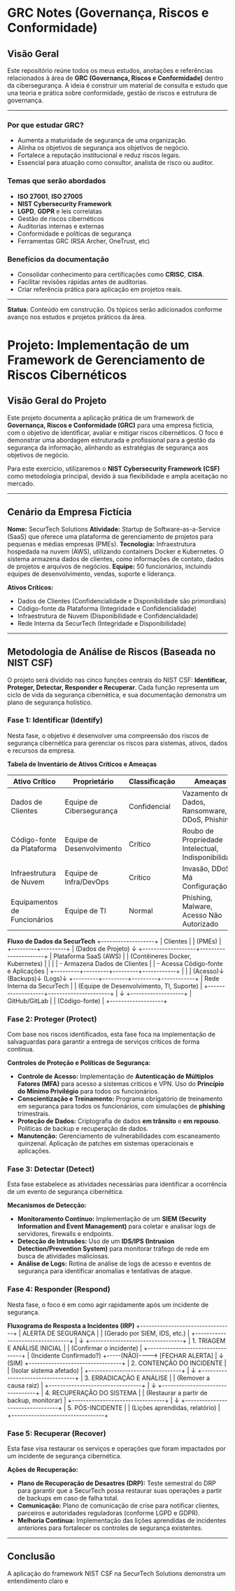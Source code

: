 # GRC Notes (Governança, Riscos e Conformidade)

## Visão Geral
Este repositório reúne todos os meus estudos, anotações e referências relacionados à área de **GRC (Governança, Riscos e Conformidade)** dentro da cibersegurança. A ideia é construir um material de consulta e estudo que una teoria e prática sobre conformidade, gestão de riscos e estrutura de governança.

---

### Por que estudar GRC?
* Aumenta a maturidade de segurança de uma organização.
* Alinha os objetivos de segurança aos objetivos de negócio.
* Fortalece a reputação institucional e reduz riscos legais.
* Essencial para atuação como consultor, analista de risco ou auditor.

### Temas que serão abordados
* **ISO 27001**, **ISO 27005**
* **NIST Cybersecurity Framework**
* **LGPD**, **GDPR** e leis correlatas
* Gestão de riscos cibernéticos
* Auditorias internas e externas
* Conformidade e políticas de segurança
* Ferramentas GRC (RSA Archer, OneTrust, etc)

### Benefícios da documentação
* Consolidar conhecimento para certificações como **CRISC**, **CISA**.
* Facilitar revisões rápidas antes de auditorias.
* Criar referência prática para aplicação em projetos reais.

---

**Status**: Conteúdo em construção. Os tópicos serão adicionados conforme avanço nos estudos e projetos práticos da área.

# Projeto: Implementação de um Framework de Gerenciamento de Riscos Cibernéticos

## Visão Geral do Projeto
Este projeto documenta a aplicação prática de um framework de **Governança, Riscos e Conformidade (GRC)** para uma empresa fictícia, com o objetivo de identificar, avaliar e mitigar riscos cibernéticos. O foco é demonstrar uma abordagem estruturada e profissional para a gestão da segurança da informação, alinhando as estratégias de segurança aos objetivos de negócio.

Para este exercício, utilizaremos o **NIST Cybersecurity Framework (CSF)** como metodologia principal, devido à sua flexibilidade e ampla aceitação no mercado.

---

## Cenário da Empresa Fictícia
**Nome:** SecurTech Solutions
**Atividade:** Startup de Software-as-a-Service (SaaS) que oferece uma plataforma de gerenciamento de projetos para pequenas e médias empresas (PMEs).
**Tecnologia:** Infraestrutura hospedada na nuvem (AWS), utilizando containers Docker e Kubernetes. O sistema armazena dados de clientes, como informações de contato, dados de projetos e arquivos de negócios.
**Equipe:** 50 funcionários, incluindo equipes de desenvolvimento, vendas, suporte e liderança.

**Ativos Críticos:**
* Dados de Clientes (Confidencialidade e Disponibilidade são primordiais)
* Código-fonte da Plataforma (Integridade e Confidencialidade)
* Infraestrutura de Nuvem (Disponibilidade e Confidencialidade)
* Rede Interna da SecurTech (Integridade e Disponibilidade)

---

## Metodologia de Análise de Riscos (Baseada no NIST CSF)
O projeto será dividido nas cinco funções centrais do NIST CSF: **Identificar, Proteger, Detectar, Responder e Recuperar**. Cada função representa um ciclo de vida da segurança cibernética, e sua documentação demonstra um plano de segurança holístico.

### Fase 1: Identificar (Identify)
Nesta fase, o objetivo é desenvolver uma compreensão dos riscos de segurança cibernética para gerenciar os riscos para sistemas, ativos, dados e recursos da empresa.

**Tabela de Inventário de Ativos Críticos e Ameaças**

| Ativo Crítico         | Proprietário                 | Classificação    | Ameaças                                   |
|-----------------------|------------------------------|------------------|-------------------------------------------|
| Dados de Clientes     | Equipe de Cibersegurança     | Confidencial     | Vazamento de Dados, Ransomware, DDoS, Phishing |
| Código-fonte da Plataforma | Equipe de Desenvolvimento | Crítico          | Roubo de Propriedade Intelectual, Indisponibilidade |
| Infraestrutura de Nuvem | Equipe de Infra/DevOps       | Crítico          | Invasão, DDoS, Má Configuração             |
| Equipamentos de Funcionários | Equipe de TI               | Normal           | Phishing, Malware, Acesso Não Autorizado     |

**Fluxo de Dados da SecurTech**
      +-------------------+
      | Clientes          |
      | (PMEs)            |
      +---------+---------+
                |  (Dados de Projeto)
                ↓
+-------------------+----------------------+
| Plataforma SaaS (AWS)                      |
| (Contêineres Docker, Kubernetes)         |
|                                          |
| - Armazena Dados de Clientes              |
| - Acessa Código-fonte e Aplicações       |
+---------+---------+---------+------------+
|         |         |
(Acesso)↓  (Backups)↓  (Logs)↓
+---------+---------+---------+------------+
| Rede Interna da SecurTech                  |
| (Equipe de Desenvolvimento, TI, Suporte)   |
+-------------------+----------------------+
|
↓
+-------------------+
| GitHub/GitLab     |
| (Código-fonte)    |
+-------------------+


### Fase 2: Proteger (Protect)
Com base nos riscos identificados, esta fase foca na implementação de salvaguardas para garantir a entrega de serviços críticos de forma contínua.

**Controles de Proteção e Políticas de Segurança:**
* **Controle de Acesso:** Implementação de **Autenticação de Múltiplos Fatores (MFA)** para acesso a sistemas críticos e VPN. Uso do **Princípio do Mínimo Privilégio** para todos os funcionários.
* **Conscientização e Treinamento:** Programa obrigatório de treinamento em segurança para todos os funcionários, com simulações de **phishing** trimestrais.
* **Proteção de Dados:** Criptografia de dados **em trânsito** e **em repouso**. Políticas de backup e recuperação de dados.
* **Manutenção:** Gerenciamento de vulnerabilidades com escaneamento quinzenal. Aplicação de patches em sistemas operacionais e aplicações.

### Fase 3: Detectar (Detect)
Esta fase estabelece as atividades necessárias para identificar a ocorrência de um evento de segurança cibernética.

**Mecanismos de Detecção:**
* **Monitoramento Contínuo:** Implementação de um **SIEM (Security Information and Event Management)** para coletar e analisar logs de servidores, firewalls e endpoints.
* **Detecção de Intrusões:** Uso de um **IDS/IPS (Intrusion Detection/Prevention System)** para monitorar tráfego de rede em busca de atividades maliciosas.
* **Análise de Logs:** Rotina de análise de logs de acesso e eventos de segurança para identificar anomalias e tentativas de ataque.

### Fase 4: Responder (Respond)
Nesta fase, o foco é em como agir rapidamente após um incidente de segurança.

**Fluxograma de Resposta a Incidentes (IRP)**
+---------------------------------+
|   ALERTA DE SEGURANÇA           |
|  (Gerado por SIEM, IDS, etc.)   |
+---------------------------------+
|
↓
+---------------------------------+
|   1. TRIAGEM E ANÁLISE INICIAL  |
|   (Confirmar o incidente)       |
+---------------------------------+
| (Incidente Confirmado?)
+-----(NÃO)----> [FECHAR ALERTA]
|
↓ (SIM)
+---------------------------------+
|      2. CONTENÇÃO DO INCIDENTE  |
|      (Isolar sistema afetado)   |
+---------------------------------+
|
↓
+---------------------------------+
|      3. ERRADICAÇÃO E ANÁLISE   |
|      (Remover a causa raiz)     |
+---------------------------------+
|
↓
+---------------------------------+
|      4. RECUPERAÇÃO DO SISTEMA  |
|      (Restaurar a partir de backup, monitorar) |
+---------------------------------+
|
↓
+---------------------------------+
|   5. PÓS-INCIDENTE              |
|   (Lições aprendidas, relatório) |
+---------------------------------+


### Fase 5: Recuperar (Recover)
Esta fase visa restaurar os serviços e operações que foram impactados por um incidente de segurança cibernética.

**Ações de Recuperação:**
* **Plano de Recuperação de Desastres (DRP):** Teste semestral do DRP para garantir que a SecurTech possa restaurar suas operações a partir de backups em caso de falha total.
* **Comunicação:** Plano de comunicação de crise para notificar clientes, parceiros e autoridades reguladoras (conforme LGPD e GDPR).
* **Melhoria Contínua:** Implementação das lições aprendidas de incidentes anteriores para fortalecer os controles de segurança existentes.

---

## Conclusão
A aplicação do framework NIST CSF na SecurTech Solutions demonstra um entendimento claro e
